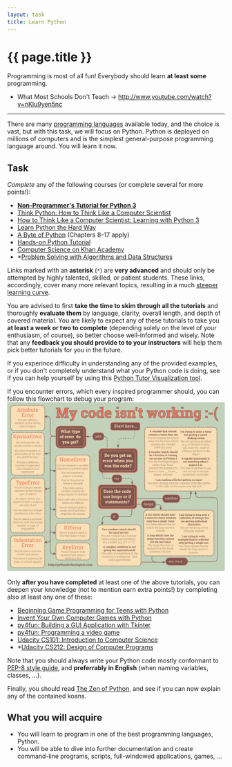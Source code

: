 ```yaml
---
layout: task
title: Learn Python
---
```

{{ page.title }}
================

Programming is most of all fun! Everybody should learn **at least some** programming.

* What Most Schools Don't Teach → http://www.youtube.com/watch?v=nKIu9yen5nc

------------------------------------------------------------------------------

There are many [programming languages](http://en.wikipedia.org/wiki/Programming_language)
available today, and the choice is vast, but with this task, we will focus
on Python. Python is deployed on millions of computers and is the simplest
general-purpose programming language around. You will learn it now.

Task
----
_Complete_ any of the following courses (or complete several for more points!):
* [**Non-Programmer's Tutorial for Python 3**](http://en.wikibooks.org/wiki/Non-Programmer%27s_Tutorial_for_Python_3)
* [Think Python: How to Think Like a Computer Scientist](http://greenteapress.com/thinkpython/html/index.html)
* [How to Think Like a Computer Scientist: Learning with Python 3](http://openbookproject.net/thinkcs/python/english3e/index.html)
* [Learn Python the Hard Way](http://learnpythonthehardway.org/book/)
* [A Byte of Python](http://swaroopch.com/notes/python/) (Chapters 8–17 apply)
* [Hands-on Python Tutorial](http://anh.cs.luc.edu/python/hands-on/3.1/handsonHtml/index.html)
* [Computer Science on Khan Academy](https://www.khanacademy.org/science/computer-science/v/introduction-to-programs-data-types-and-variables)
* *[Problem Solving with Algorithms and Data Structures](http://interactivepython.org/courselib/static/pythonds/index.html)

Links marked with an **asterisk** (`*`) are **very advanced**
and should only be attempted by highly
talented, skilled, or patient students. These links, accordingly,
cover many more relevant topics, resulting in a much
[steeper learning curve](https://www.google.com/search?q=steep+learning+curve&tbm=isch).

You are advised to first **take the time to skim through all the tutorials** and
thoroughly **evaluate them** by language, clarity, overall length, and depth of covered 
material. You are likely to expect any of these tutorials to take you **at least
a week or two to complete** (depending solely on the level of your enthusiasm, of course),
so better choose well-informed and wisely.
Note that any **feedback you should provide to to your instructors** will help
them pick better tutorials for you in the future.

If you experince difficulty in understanding any of the provided examples,
or if you don't completely understand what your Python code is doing,
see if you can help yourself by using this
[Python Tutor Visualization tool](http://www.pythontutor.com/visualize.html).

If you encounter errors, which every inspired programmer should, you can
follow this flowchart to debug your program:
![PythonForBiologists "My code isn't working" flowchart](https://github.com/CoderDojoSI/ideas/raw/master/tasks/resources/python_error_debugging.png)

Only **after you have completed** at least one of the above tutorials, you can
deepen your knowledge (not to mention earn extra points!) by completing also at least any one of these:
* [Beginning Game Programming for Teens with Python](http://www.raywenderlich.com/24252/beginning-game-programming-for-teens-with-python)
* [Invent Your Own Computer Games with Python](http://inventwithpython.com/chapters/)
* [py4fun: Building a GUI Application with Tkinter](http://www.openbookproject.net/py4fun/gui/tkPhone.html)
* [py4fun: Programming a video game](http://www.openbookproject.net/py4fun/lode/lode.html)
* [Udacity CS101: Introduction to Computer Science](https://www.udacity.com/course/cs101)
* *[Udacity CS212: Design of Computer Programs](https://www.udacity.com/course/cs212)

Note that you should always write your Python code mostly conformant to 
[PEP-8 style guide](http://www.python.org/dev/peps/pep-0008/), and **preferrably 
in English** (when naming variables, classes, ...).

Finally, you should read [The Zen of Python](http://www.python.org/dev/peps/pep-0020/), 
and see if you can now explain any of the contained koans.

What you will acquire
---------------------
* You will learn to program in one of the best programming languages, Python.
* You will be able to dive into further documentation and create command-line
  programs, scripts, full-windowed applications, games, ...
